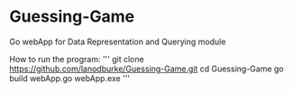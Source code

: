 # Guessing-Game
Go webApp for Data Representation and Querying module

How to run the program: 
'''
git clone https://github.com/lanodburke/Guessing-Game.git
cd Guessing-Game
go build webApp.go
webApp.exe
'''


